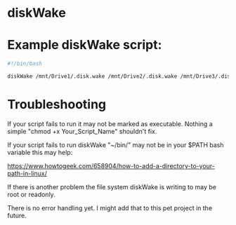 # diskWake

# Example diskWake script:
```bash
#!/bin/bash

diskWake /mnt/Drive1/.disk.wake /mnt/Drive2/.disk.wake /mnt/Drive3/.disk.wake /mnt/DriveN/.disk.wake
```
# Troubleshooting 
If your script fails to run it may not be marked as executable. Nothing a simple "chmod +x Your_Script_Name" shouldn't fix.

If your script fails to run diskWake "~/bin/" may not be in your $PATH bash variable this may help:

https://www.howtogeek.com/658904/how-to-add-a-directory-to-your-path-in-linux/

If there is another problem the file system diskWake is writing to may be root or readonly.

There is no error handling yet. I might add that to this pet project in the future.
